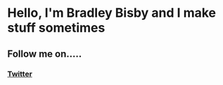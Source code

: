 # Hello, I'm Bradley Bisby and I make stuff sometimes
## Follow me on.....
### <a href="https://www.twitter.com/b1sby">Twitter</a>
